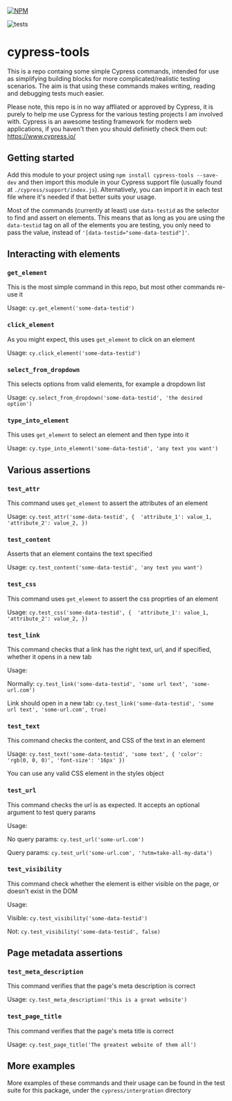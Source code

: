 [![NPM](https://nodei.co/npm/cypress-tools.png?compact=true)](https://nodei.co/npm/cypress-tools/)

![tests](https://github.com/joshuajtward/cypress-tools/actions/workflows/test.js.yml/badge.svg)

# cypress-tools

This is a repo containg some simple Cypress commands, intended for use as simplifying building blocks for more complicated/realistic testing scenarios. The aim is that using these commands makes writing, reading and debugging tests much easier. 

Please note, this repo is in no way affliated or approved by Cypress, it is purely to help me use Cypress for the various testing projects I am involved with. Cypress is an awesome testing framework for modern web applications, if you haven't then you should definietly check them out: https://www.cypress.io/

## Getting started

Add this module to your project using `npm install cypress-tools --save-dev` and then import this module in your Cypress support file (usually found at `./cypress/support/index.js`). Alternatively, you can import it in each test file where it's needed if that better suits your usage. 

Most of the commands (currently at least) use `data-testid` as the selector to find and assert on elements. This means that as long as you are using the `data-testid` tag on all of the elements you are testing, you only need to pass the value, instead of `'[data-testid="some-data-testid"]'`. 

## Interacting with elements

### `get_element` 
This is the most simple command in this repo, but most other commands re-use it

Usage:
`cy.get_element('some-data-testid')`

### `click_element`
As you might expect, this uses `get_element` to click on an element 

Usage:
`cy.click_element('some-data-testid')`

### `select_from_dropdown`
This selects options from valid elements, for example a dropdown list

Usage:
`cy.select_from_dropdown('some-data-testid', 'the desired option')`

### `type_into_element`
This uses `get_element` to select an element and then type into it

Usage:
`cy.type_into_element('some-data-testid', 'any text you want')`

## Various assertions

### `test_attr`
This command uses `get_element` to assert the attributes of an element

Usage:
`cy.test_attr('some-data-testid', { 
    'attribute_1': value_1,
    'attribute_2': value_2,
 })`

### `test_content`
Asserts that an element contains the text specified 

Usage:
`cy.test_content('some-data-testid', 'any text you want')`

### `test_css`
This command uses `get_element` to assert the css proprties of an element

Usage:
`cy.test_css('some-data-testid', { 
    'attribute_1': value_1,
    'attribute_2': value_2,
})`

### `test_link`
This command checks that a link has the right text, url, and if specified, whether it opens in a new tab

Usage:

Normally:
`cy.test_link('some-data-testid', 'some url text', 'some-url.com')`

Link should open in a new tab:
`cy.test_link('some-data-testid', 'some url text', 'some-url.com', true)`
    
### `test_text`
This command checks the content, and CSS of the text in an element

Usage:
`cy.test_text('some-data-testid', 'some text', { 'color': 'rgb(0, 0, 0)', 'font-size': '16px' })`

You can use any valid CSS element in the styles object
    
### `test_url`
This command checks the url is as expected. It accepts an optional argument to test query params

Usage:

No query params:
`cy.test_url('some-url.com')`

Query params:
`cy.test_url('some-url.com', '?utm=take-all-my-data')`

### `test_visibility`
This command check whether the element is either visible on the page, or doesn't exist in the DOM

Usage:

Visible:
`cy.test_visibility('some-data-testid')`

Not:
`cy.test_visibility('some-data-testid', false)`

## Page metadata assertions

### `test_meta_description`
This command verifies that the page's meta description is correct

Usage:
`cy.test_meta_description('this is a great website')`

### `test_page_title`
This command verifies that the page's meta title is correct

Usage:
`cy.test_page_title('The greatest website of them all')`


## More examples

More examples of these commands and their usage can be found in the test suite for this package, under the `cypress/intergration` directory